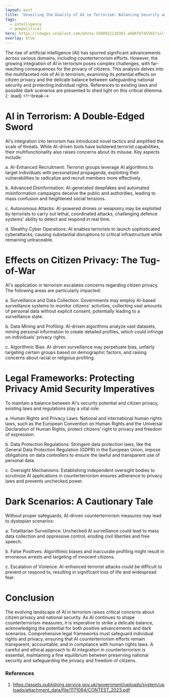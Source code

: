 ```yaml
---
layout: post
title: 'Unveiling the Duality of AI in Terrorism: Balancing Security and Citizen Privacy'
tags:
  - intelligence
  - geopolitical
hero: https://images.unsplash.com/photo-1580922110301-a666f6745565?ixlib=rb-4.0.3&ixid=M3wxMjA3fDB8MHxwaG90by1wYWdlfHx8fGVufDB8fHx8fA%3D%3D&auto=format&fit=crop&w=1470&q=80
overlay: blue
---
```


The rise of artificial intelligence (AI) has spurred significant advancements across various domains, including counterterrorism efforts. However, the growing integration of AI in terrorism poses complex challenges, with far-reaching consequences for the privacy of citizens. This analysis delves into the multifaceted role of AI in terrorism, examining its potential effects on citizen privacy and the delicate balance between safeguarding national security and protecting individual rights. References to existing laws and possible dark scenarios are presented to shed light on this critical dilemma. {: .lead} <!–-break-–> 

# AI in Terrorism: A Double-Edged Sword

AI's integration into terrorism has introduced novel tactics and amplified the scale of threats. While AI-driven tools have bolstered terrorist capabilities, their multifunctionality also raises concerns about its misuse. Key aspects include:

a. AI-Enhanced Recruitment: Terrorist groups leverage AI algorithms to target individuals with personalized propaganda, exploiting their vulnerabilities to radicalize and recruit members more effectively.

b. Advanced Disinformation: AI-generated deepfakes and automated misinformation campaigns deceive the public and authorities, leading to mass confusion and heightened social tensions.

c. Autonomous Attacks: AI-powered drones or weaponry may be exploited by terrorists to carry out lethal, coordinated attacks, challenging defence systems' ability to detect and respond in real time.

d. Stealthy Cyber Operations: AI enables terrorists to launch sophisticated cyberattacks, causing substantial disruptions to critical infrastructure while remaining untraceable.

# Effects on Citizen Privacy: The Tug-of-War

AI's application in terrorism escalates concerns regarding citizen privacy. The following areas are particularly impacted:

a. Surveillance and Data Collection: Governments may employ AI-based surveillance systems to monitor citizens' activities, collecting vast amounts of personal data without explicit consent, potentially leading to a surveillance state.

b. Data Mining and Profiling: AI-driven algorithms analyze vast datasets, mining personal information to create detailed profiles, which could infringe on individuals' privacy rights.

c. Algorithmic Bias: AI-driven surveillance may perpetuate bias, unfairly targeting certain groups based on demographic factors, and raising concerns about racial or religious profiling.

# Legal Frameworks: Protecting Privacy Amid Security Imperatives

To maintain a balance between AI's security potential and citizen privacy, existing laws and regulations play a vital role:

a. Human Rights and Privacy Laws: National and international human rights laws, such as the European Convention on Human Rights and the Universal Declaration of Human Rights, protect citizens' right to privacy and freedom of expression.

b. Data Protection Regulations: Stringent data protection laws, like the General Data Protection Regulation (GDPR) in the European Union, impose obligations on data controllers to ensure the lawful and transparent use of personal data.

c. Oversight Mechanisms: Establishing independent oversight bodies to scrutinize AI applications in counterterrorism ensures adherence to privacy laws and prevents unchecked power.

# Dark Scenarios: A Cautionary Tale

Without proper safeguards, AI-driven counterterrorism measures may lead to dystopian scenarios:

a. Totalitarian Surveillance: Unchecked AI surveillance could lead to mass data collection and oppressive control, eroding civil liberties and free speech.

b. False Positives: Algorithmic biases and inaccurate profiling might result in erroneous arrests and targeting of innocent citizens.

c. Escalation of Violence: AI-enhanced terrorist attacks could be difficult to prevent or respond to, resulting in significant loss of life and widespread fear.

# Conclusion

The evolving landscape of AI in terrorism raises critical concerns about citizen privacy and national security. As AI continues to shape counterterrorism measures, it is imperative to strike a delicate balance, acknowledging the potential for both positive advancements and dark scenarios. Comprehensive legal frameworks must safeguard individual rights and privacy, ensuring that AI counterterrorism efforts remain transparent, accountable, and in compliance with human rights laws. A careful and ethical approach to AI integration in counterterrorism is essential, maintaining a fine equilibrium between preserving national security and safeguarding the privacy and freedom of citizens.

### References
1. https://assets.publishing.service.gov.uk/government/uploads/system/uploads/attachment_data/file/1171084/CONTEST_2023.pdf
